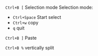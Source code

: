 `Ctrl+B [` Selection mode
Selection mode:
* `Ctrl+Space` Start select
* `Ctrl+w` copy
* `q` quit

`Ctrl+B ]` Paste

`Ctrl+B %` vertically split